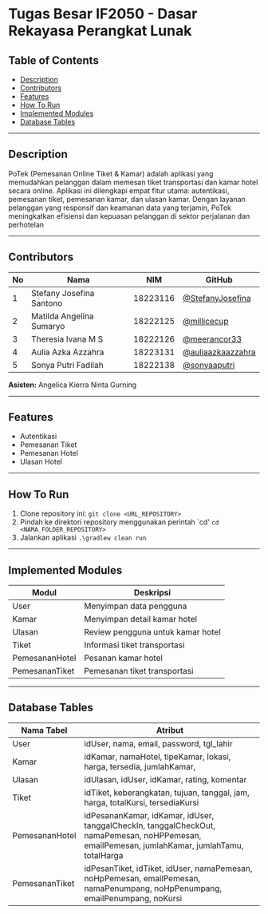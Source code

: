 # Tugas Besar IF2050 - Dasar Rekayasa Perangkat Lunak

## Table of Contents
- [Description](#description)
- [Contributors](#contributors)
- [Features](#features)
- [How To Run](#how-to-run)
- [Implemented Modules](#implemented-modules)
- [Database Tables](#database-tables)

---

## Description
PoTek (Pemesanan Online Tiket & Kamar) adalah aplikasi yang memudahkan pelanggan dalam memesan tiket transportasi dan kamar hotel secara online. Aplikasi ini dilengkapi empat fitur utama: autentikasi, pemesanan tiket, pemesanan kamar, dan ulasan kamar. Dengan layanan pelanggan yang responsif dan keamanan data yang terjamin, PoTek meningkatkan efisiensi dan kepuasan pelanggan di sektor perjalanan dan perhotelan

---

## Contributors
| **No** | **Nama** | **NIM**  | **GitHub** |
| ------ | ------------------------- | ------------- | ----------- |
| 1      | Stefany Josefina Santono  | 18223116      | [@StefanyJosefina](https://github.com/StefanyJosefina) |
| 2      | Matilda Angelina Sumaryo  | 18222125      | [@millicecup](https://github.com/millicecup) |
| 3      | Theresia Ivana M S        | 18222126      | [@meerancor33](https://github.com/meerancor33) |
| 4      | Aulia Azka Azzahra        | 18223131      | [@auliaazkaazzahra](https://github.com/auliaazkaazzahra) |
| 5      | Sonya Putri Fadilah       | 18222138      | [@sonyaaputri](https://github.com/sonyaaputri) |

**Asisten:** Angelica Kierra Ninta Gurning

---

## Features
- Autentikasi
- Pemesanan Tiket
- Pemesanan Hotel
- Ulasan Hotel


---

## How To Run
1. Clone repository ini:
   ```git clone <URL_REPOSITORY>```
2. Pindah ke direktori repository menggunakan perintah `cd'
   ```cd <NAMA_FOLDER_REPOSITORY>```
4. Jalankan aplikasi
``` .\gradlew clean run ```
---

## Implemented Modules

| **Modul**     | **Deskripsi**                      |
|---------------|------------------------------------|
|User           | Menyimpan data pengguna            |
|Kamar          | Menyimpan detail kamar hotel       |
|Ulasan         | Review pengguna untuk kamar hotel  |
|Tiket          | Informasi tiket transportasi       |
|PemesananHotel | Pesanan kamar hotel                |
|PemesananTiket | Pemesanan tiket transportasi       |


---

## Database Tables

| **Nama Tabel** | **Atribut** |
|----------------|-------------|
|User           | idUser, nama, email, password, tgl_lahir           |
|Kamar          | idKamar, namaHotel, tipeKamar, lokasi, harga, tersedia, jumlahKamar,    |
|Ulasan         | idUlasan, idUser, idKamar, rating, komentar |
|Tiket          | idTiket, keberangkatan, tujuan, tanggal, jam, harga, totalKursi, tersediaKursi    |
|PemesananHotel | idPesananKamar, idKamar, idUser, tanggalCheckIn, tanggalCheckOut, namaPemesan, noHPPemesan, emailPemesan, jumlahKamar, jumlahTamu, totalHarga                |
|PemesananTiket | idPesanTiket, idTiket, idUser, namaPemesan, noHpPemesan, emailPemesan, namaPenumpang, noHpPenumpang, emailPenumpang, noKursi    |


